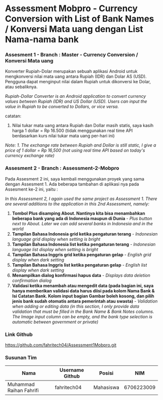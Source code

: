 # Assessment Mobpro - Currency Conversion with List of Bank Names / Konversi Mata uang dengan List Nama-nama bank

### Assesment 1 - **Branch : Master** - Currency Conversion / Konversi Mata uang

Konverter Rupiah-Dolar merupakan sebuah aplikasi Android untuk mengkonversi nilai mata uang antara Rupiah (IDR) dan Dolar AS (USD). Pengguna dapat menginput nilai dalam Rupiah untuk dikonversi ke Dolar, atau sebaliknya.

_Rupiah-Dollar Converter is an Android application to convert currency values ​​between Rupiah (IDR) and US Dollar (USD). Users can input the value in Rupiah to be converted to Dollars, or vice versa._

catatan: 
1. Nilai tukar mata uang antara Rupiah dan Dollar masih statis, saya kasih harga 1 dollar = Rp 16.500 (tidak menggunakan real time API berdasarkan kurs nilai tukar mata uang per-hari ini)

_Note:_
_1. The exchange rate between Rupiah and Dollar is still static, I give a price of 1 dollar = Rp 16,500 (not using real time API based on today's currency exchange rate)_

### Assesment 2 - **Branch : Assessment-2-Mobpro**

Pada Assesment 2 ini, saya kembali menggunakan proyek yang sama dengan Assesment 1. Ada beberapa tambahan di aplikasi nya pada Assesment ke-2 ini, yaitu : 

_In this Assessment 2, I again used the same project as Assessment 1. There are several additions to the application in this 2nd Assessment, namely:_

1. **Tombol Plus disamping About. Nantinya kita bisa menambahkan beberapa bank yang ada di Indonesia maupun di Dunia** - _Plus button next to About. Later we can add several banks in Indonesia and in the world_
2. **Tampilan Bahasa Indonesia grid ketika pengaturan terang** - _Indonesian language grid display when setting is bright_
3. **Tampilan Bahasa Indonesia list ketika pengaturan terang** - _Indonesian language list display when setting is bright_
4. **Tampilan Bahasa Inggris grid ketika pengaturan gelap** - _English grid display when dark setting_
5. **Tampilan Bahasa Inggris list ketika pengaturan gelap** - _English list display when dark setting_
6. **Menampilkan dialog konfirmasi hapus data** - _Displays data deletion confirmation dialog_
7. **Validasi ketika menambah atau mengedit data (pada bagian ini, saya hanya memberikan validasi data harus diisi pada kolom Nama Bank & Isi Catatan Bank. Kolom input bagian Gambar boleh kosong, dan pilih jenis bank sudah otomatis antara pemerintah atau swasta)** - _Validation when adding or editing data (in this section, I only provide data validation that must be filled in the Bank Name & Bank Notes columns. The Image input column can be empty, and the bank type selection is automatic between government or private)_

### Link Github

https://github.com/fahritech04/Assessment1Mobpro.git

### Susunan Tim

Nama                    | Username Github   | Posisi       | NIM         |
------------------------|-------------------|--------------|-------------|
Muhammad Raihan Fahrifi | fahritech04       | Mahasiswa    | 6706223009  |

